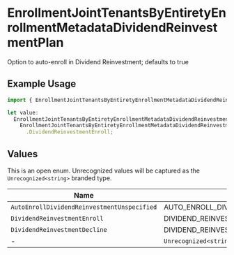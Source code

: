 # EnrollmentJointTenantsByEntiretyEnrollmentMetadataDividendReinvestmentPlan

Option to auto-enroll in Dividend Reinvestment; defaults to true

## Example Usage

```typescript
import { EnrollmentJointTenantsByEntiretyEnrollmentMetadataDividendReinvestmentPlan } from "@apexfintechsolutions/ascend-sdk/models/components";

let value:
  EnrollmentJointTenantsByEntiretyEnrollmentMetadataDividendReinvestmentPlan =
    EnrollmentJointTenantsByEntiretyEnrollmentMetadataDividendReinvestmentPlan
      .DividendReinvestmentEnroll;
```

## Values

This is an open enum. Unrecognized values will be captured as the `Unrecognized<string>` branded type.

| Name                                          | Value                                         |
| --------------------------------------------- | --------------------------------------------- |
| `AutoEnrollDividendReinvestmentUnspecified`   | AUTO_ENROLL_DIVIDEND_REINVESTMENT_UNSPECIFIED |
| `DividendReinvestmentEnroll`                  | DIVIDEND_REINVESTMENT_ENROLL                  |
| `DividendReinvestmentDecline`                 | DIVIDEND_REINVESTMENT_DECLINE                 |
| -                                             | `Unrecognized<string>`                        |